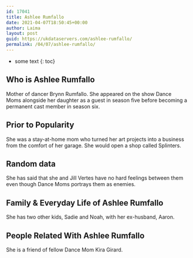 ```yaml
---
id: 17041
title: Ashlee Rumfallo
date: 2021-04-07T18:50:45+00:00
author: Laima
layout: post
guid: https://ukdataservers.com/ashlee-rumfallo/
permalink: /04/07/ashlee-rumfallo/
---
```


* some text
{: toc}


## Who is Ashlee Rumfallo
                  
                  
                  
Mother of dancer Brynn Rumfallo. She appeared on the show Dance Moms alongside her daughter as a guest in season five before becoming a permanent cast member in season six.
                  
              
            
              
            
                
                
                
## Prior to Popularity
                  
                  
                  
She was a stay-at-home mom who turned her art projects into a business from the comfort of her garage. She would open a shop called Splinters.
                  
              
            
              
            
                
                
                
## Random data
                  
                  
                  
She has said that she and Jill Vertes have no hard feelings between them even though Dance Moms portrays them as enemies.
                  
              
            
              
            
                
                
                
## Family & Everyday Life of Ashlee Rumfallo
                  
                  
                  
She has two other kids, Sadie and Noah, with her ex-husband, Aaron.
                  
              
            
              
            
                
                
                
## People Related With Ashlee Rumfallo
                  
                  
                  
She is a friend of fellow Dance Mom Kira Girard.
                  
              
            
              
            
                
              
            
              
              
            
            
              
            
          
          
          